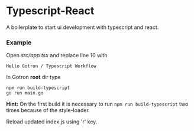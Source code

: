 # Typescript-React

A boilerplate to start ui development with typescript and react.

### Example
Open *src/app.tsx* and replace line 10 with

    Hello Gotron / Typescript Workflow

In Gotron **root** dir type

    npm run build-typescript
    go run main.go

**Hint:** On the first build it is necessary to run `npm run build-typescript` two times because of the style-loader.

Reload updated index.js using 'r' key.
